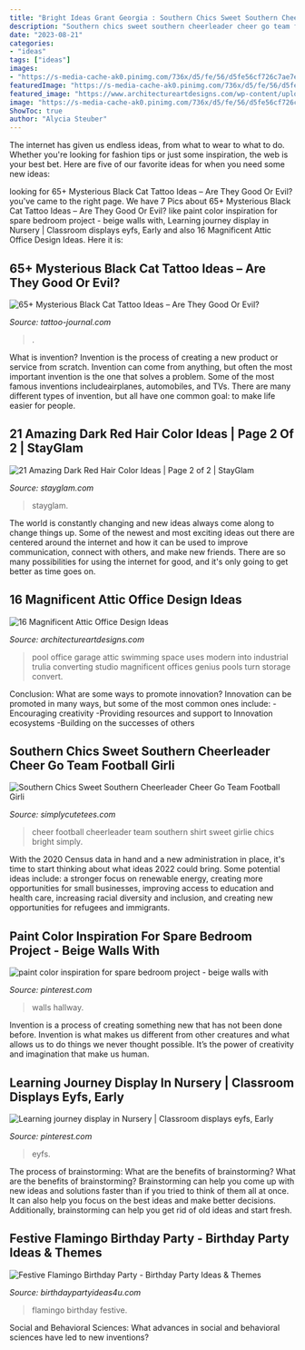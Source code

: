 ```yaml
---
title: "Bright Ideas Grant Georgia : Southern Chics Sweet Southern Cheerleader Cheer Go Team Football Girli"
description: "Southern chics sweet southern cheerleader cheer go team football girli"
date: "2023-08-21"
categories:
- "ideas"
tags: ["ideas"]
images:
- "https://s-media-cache-ak0.pinimg.com/736x/d5/fe/56/d5fe56cf726c7ae7e37a0949ec552106.jpg"
featuredImage: "https://s-media-cache-ak0.pinimg.com/736x/d5/fe/56/d5fe56cf726c7ae7e37a0949ec552106.jpg"
featured_image: "https://www.architectureartdesigns.com/wp-content/uploads/2014/08/826-630x468.jpg"
image: "https://s-media-cache-ak0.pinimg.com/736x/d5/fe/56/d5fe56cf726c7ae7e37a0949ec552106.jpg"
ShowToc: true
author: "Alycia Steuber"
---
```



The internet has given us endless ideas, from what to wear to what to do. Whether you're looking for fashion tips or just some inspiration, the web is your best bet. Here are five of our favorite ideas for when you need some new ideas: 

	

		
looking for 65+ Mysterious Black Cat Tattoo Ideas – Are They Good Or Evil? you've came to the right page. We have 7 Pics about 65+ Mysterious Black Cat Tattoo Ideas – Are They Good Or Evil? like paint color inspiration for spare bedroom project - beige walls with, Learning journey display in Nursery | Classroom displays eyfs, Early and also 16 Magnificent Attic Office Design Ideas. Here it is:
		
    
## 65+ Mysterious Black Cat Tattoo Ideas – Are They Good Or Evil?

<img loading=lazy src="https://tattoo-journal.com/wp-content/uploads/2016/08/black-cat-tattoo6-650x650.jpg" onerror="this.onerror=null;this.src='https://tse4.mm.bing.net/th?id=OIP.BZBI0bp4Yn1Uii4zoxaSEQHaHa&amp;pid=15.1';" alt="65+ Mysterious Black Cat Tattoo Ideas – Are They Good Or Evil?">

_Source: tattoo-journal.com_

>. 

	

What is invention?
Invention is the process of creating a new product or service from scratch. Invention can come from anything, but often the most important invention is the one that solves a problem. Some of the most famous inventions includeairplanes, automobiles, and TVs. There are many different types of invention, but all have one common goal: to make life easier for people.

    
## 21 Amazing Dark Red Hair Color Ideas | Page 2 Of 2 | StayGlam

<img loading=lazy src="https://stayglam.com/wp-content/uploads/2016/01/constancerobbins3.jpg" onerror="this.onerror=null;this.src='https://tse2.mm.bing.net/th?id=OIP.1zP26oObHVBywHjikRNAowAAAA&amp;pid=15.1';" alt="21 Amazing Dark Red Hair Color Ideas | Page 2 of 2 | StayGlam">

_Source: stayglam.com_

>stayglam. 

	

The world is constantly changing and new ideas always come along to change things up. Some of the newest and most exciting ideas out there are centered around the internet and how it can be used to improve communication, connect with others, and make new friends. There are so many possibilities for using the internet for good, and it's only going to get better as time goes on.

    
## 16 Magnificent Attic Office Design Ideas

<img loading=lazy src="https://www.architectureartdesigns.com/wp-content/uploads/2014/08/826-630x468.jpg" onerror="this.onerror=null;this.src='https://tse1.mm.bing.net/th?id=OIP._-1qQXhOM3j7O1I6lWNlKQHaFg&amp;pid=15.1';" alt="16 Magnificent Attic Office Design Ideas">

_Source: architectureartdesigns.com_

>pool office garage attic swimming space uses modern into industrial trulia converting studio magnificent offices genius pools turn storage convert. 

	

Conclusion: What are some ways to promote innovation?
Innovation can be promoted in many ways, but some of the most common ones include: 
-Encouraging creativity 
-Providing resources and support to Innovation ecosystems 
-Building on the successes of others

    
## Southern Chics Sweet Southern Cheerleader Cheer Go Team Football Girli

<img loading=lazy src="https://cdn.shopify.com/s/files/1/0423/1713/products/SCT0305-2_grande.jpg?v=1472654759" onerror="this.onerror=null;this.src='https://tse3.mm.bing.net/th?id=OIP.w27D5PcRktE3VielKcjC3gHaHa&amp;pid=15.1';" alt="Southern Chics Sweet Southern Cheerleader Cheer Go Team Football Girli">

_Source: simplycutetees.com_

>cheer football cheerleader team southern shirt sweet girlie chics bright simply. 

	

With the 2020 Census data in hand and a new administration in place, it's time to start thinking about what ideas 2022 could bring. Some potential ideas include: a stronger focus on renewable energy, creating more opportunities for small businesses, improving access to education and health care, increasing racial diversity and inclusion, and creating new opportunities for refugees and immigrants.

    
## Paint Color Inspiration For Spare Bedroom Project - Beige Walls With

<img loading=lazy src="https://s-media-cache-ak0.pinimg.com/736x/d5/fe/56/d5fe56cf726c7ae7e37a0949ec552106.jpg" onerror="this.onerror=null;this.src='https://tse3.mm.bing.net/th?id=OIP._zGLUbedpCccN0BfV_3gjwHaJ6&amp;pid=15.1';" alt="paint color inspiration for spare bedroom project - beige walls with">

_Source: pinterest.com_

>walls hallway. 

	

Invention is a process of creating something new that has not been done before. Invention is what makes us different from other creatures and what allows us to do things we never thought possible. It’s the power of creativity and imagination that make us human.

    
## Learning Journey Display In Nursery | Classroom Displays Eyfs, Early

<img loading=lazy src="https://i.pinimg.com/736x/1b/ff/39/1bff392a06c061373774a9a9216585c6.jpg" onerror="this.onerror=null;this.src='https://tse2.mm.bing.net/th?id=OIP.UB3Ndkg7r1_bJ10k6CZNXgHaEF&amp;pid=15.1';" alt="Learning journey display in Nursery | Classroom displays eyfs, Early">

_Source: pinterest.com_

>eyfs. 

	

The process of brainstorming: What are the benefits of brainstorming?
What are the benefits of brainstorming?
Brainstorming can help you come up with new ideas and solutions faster than if you tried to think of them all at once. It can also help you focus on the best ideas and make better decisions. Additionally, brainstorming can help you get rid of old ideas and start fresh.

    
## Festive Flamingo Birthday Party - Birthday Party Ideas &amp; Themes

<img loading=lazy src="http://birthdaypartyideas4u.com/wp-content/uploads/2018/03/Festive-Flamingo-Birthday-Party-Graphic-Art.jpg" onerror="this.onerror=null;this.src='https://tse3.mm.bing.net/th?id=OIP.cKyBPOLRGdxOzTMdG6_QJAHaLH&amp;pid=15.1';" alt="Festive Flamingo Birthday Party - Birthday Party Ideas &amp; Themes">

_Source: birthdaypartyideas4u.com_

>flamingo birthday festive. 

	

Social and Behavioral Sciences: What advances in social and behavioral sciences have led to new inventions?
 

